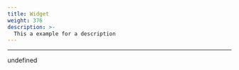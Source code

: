 ```yaml
---
title: Widget
weight: 376
description: >-
  This a example for a description
---
```


---

undefined
